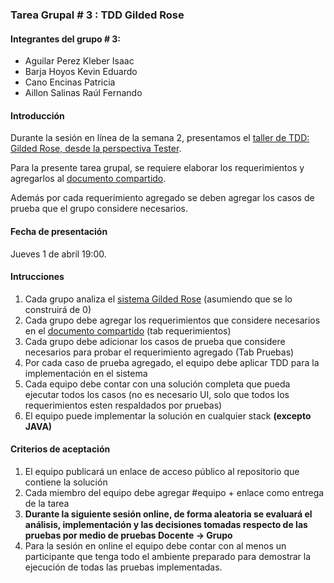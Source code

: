 ### Tarea Grupal # 3 : TDD Gilded Rose

#### Integrantes del grupo # 3:
- Aguilar Perez Kleber Isaac
- Barja Hoyos Kevin Eduardo
- Cano Encinas Patricia
- Aillon Salinas Raúl Fernando

#### Introducción

Durante la sesión en línea de la semana 2, presentamos el [taller de TDD: Gilded Rose, desde la perspectiva Tester](https://youtu.be/8LSXMItMNtI).

Para la presente tarea grupal, se requiere elaborar los requerimientos y agregarlos al [documento compartido](https://docs.google.com/spreadsheets/d/1lTKd4vPwAnfR_FMv43RK3UBfenFcgP8HWeqHzhGDfuU/edit?usp=sharing).


Además por cada requerimiento agregado se deben agregar los casos de prueba que el grupo considere necesarios.

#### Fecha de presentación 

Jueves 1 de abril 19:00.

#### Intrucciones

1. Cada grupo analiza el [sistema Gilded Rose](gilded-rose.md) (asumiendo que se lo construirá de 0)
2. Cada grupo debe agregar los requerimientos que considere necesarios en el [documento compartido](https://docs.google.com/spreadsheets/d/1lTKd4vPwAnfR_FMv43RK3UBfenFcgP8HWeqHzhGDfuU/edit?usp=sharing) (tab requerimientos)
3. Cada grupo debe adicionar los casos de prueba que considere necesarios para probar el requerimiento agregado (Tab Pruebas)
4. Por cada caso de prueba agregado, el equipo debe aplicar TDD para la implementación en el sistema
5. Cada equipo debe contar con una solución completa que pueda ejecutar todos los casos (no es necesario UI, solo que todos los requerimientos esten respaldados por pruebas)
6. El equipo puede implementar la solución en cualquier stack **(excepto JAVA)**

#### Criterios de aceptación

1. El equipo publicará un enlace de acceso público al repositorio que contiene la solución
2. Cada miembro del equipo debe agregar #equipo + enlace como entrega de la tarea
3. **Durante la siguiente sesión online, de forma aleatoria se evaluará el análisis, implementación y las decisiones tomadas respecto de las pruebas por medio de pruebas Docente -> Grupo**
4. Para la sesión en online el equipo debe contar con al menos un participante que tenga todo el ambiente preparado para demostrar la ejecución de todas las pruebas implementadas.